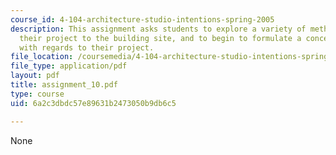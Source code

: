 ```yaml
---
course_id: 4-104-architecture-studio-intentions-spring-2005
description: This assignment asks students to explore a variety of methods for relating
  their project to the building site, and to begin to formulate a conceptual attitude
  with regards to their project.
file_location: /coursemedia/4-104-architecture-studio-intentions-spring-2005/6a2c3dbdc57e89631b2473050b9db6c5_assignment_10.pdf
file_type: application/pdf
layout: pdf
title: assignment_10.pdf
type: course
uid: 6a2c3dbdc57e89631b2473050b9db6c5

---
```

None